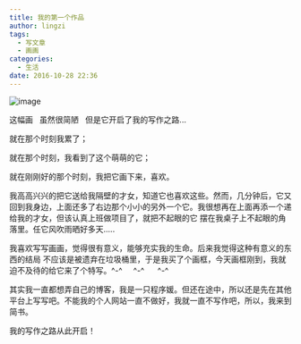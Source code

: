 ```yaml
---
title: 我的第一个作品
author: lingzi
tags:
  - 写文章
  - 画画
categories:
  - 生活
date: 2016-10-28 22:36
---
```


![image](./1.jpg)

这幅画   虽然很简陋   但是它开启了我的写作之路...

就在那个时刻我累了；

就在那个时刻，我看到了这个萌萌的它；

就在刚刚好的那个时刻，我把它画下来，喜欢。

我高高兴兴的把它送给我隔壁的才女，知道它也喜欢这些。然而，几分钟后，它又回到我身边，上面还多了右边那个小小的另外一个它。我很想再在上面再添一个递给我的才女，但该认真上班做项目了，就把不起眼的它 摆在我桌子上不起眼的角落里。任它风吹雨晒好多天.....

我喜欢写写画画，觉得很有意义，能够充实我的生命。后来我觉得这种有意义的东西的结局 不应该是被遗弃在垃圾桶里，于是我买了个画框，今天画框刚到，我就迫不及待的给它来了个特写。^-^     ^-^      ^-^

其实我一直都想弄自己的博客，我是一只程序媛。但还在途中，所以还是先在其他平台上写写吧。不能我的个人网站一直不做好，我就一直不写作吧，所以，我来到简书。

我的写作之路从此开启！
